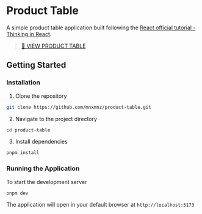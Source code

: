 # Product Table

A simple product table application built following the [React official tutorial - Thinking in React](https://ko.react.dev/learn/thinking-in-react).

> [🛒 VIEW PRODUCT TABLE](https://product-table-mu.vercel.app)

## Getting Started

### Installation

1. Clone the repository

```bash
git clone https://github.com/mnxmnz/product-table.git
```

2. Navigate to the project directory

```bash
cd product-table
```

3. Install dependencies

```bash
pnpm install
```

### Running the Application

To start the development server

```bash
pnpm dev
```

The application will open in your default browser at `http://localhost:5173`
